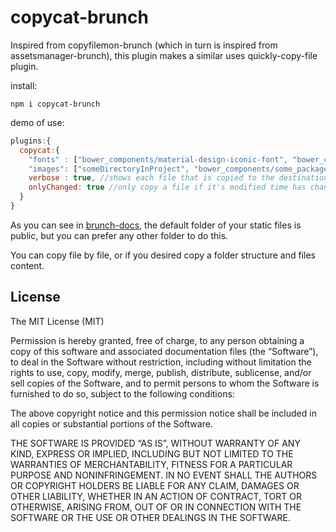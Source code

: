 # copycat-brunch

 Inspired from copyfilemon-brunch (which in turn is inspired from assetsmanager-brunch), this plugin makes a similar uses quickly-copy-file plugin.

install:
```nodejs
npm i copycat-brunch
```

demo of use:
```javascript
plugins:{
  copycat:{
    "fonts" : ["bower_components/material-design-iconic-font", "bower_components/font-awesome/fonts"],
    "images": ["someDirectoryInProject", "bower_components/some_package/assets/images"],
    verbose : true, //shows each file that is copied to the destination directory
    onlyChanged: true //only copy a file if it's modified time has changed (only effective when using brunch watch)
  }
}
```

As you can see in [brunch-docs](https://github.com/brunch/brunch/tree/master/docs), the default folder of your static files is public, but you can prefer any other folder to do this.

You can copy file by file, or if you desired copy a folder structure and files content.

## License

The MIT License (MIT)

Permission is hereby granted, free of charge, to any person obtaining a copy
of this software and associated documentation files (the “Software”), to deal
in the Software without restriction, including without limitation the rights
to use, copy, modify, merge, publish, distribute, sublicense, and/or sell
copies of the Software, and to permit persons to whom the Software is
furnished to do so, subject to the following conditions:

The above copyright notice and this permission notice shall be included in
all copies or substantial portions of the Software.

THE SOFTWARE IS PROVIDED “AS IS”, WITHOUT WARRANTY OF ANY KIND, EXPRESS OR
IMPLIED, INCLUDING BUT NOT LIMITED TO THE WARRANTIES OF MERCHANTABILITY,
FITNESS FOR A PARTICULAR PURPOSE AND NONINFRINGEMENT. IN NO EVENT SHALL THE
AUTHORS OR COPYRIGHT HOLDERS BE LIABLE FOR ANY CLAIM, DAMAGES OR OTHER
LIABILITY, WHETHER IN AN ACTION OF CONTRACT, TORT OR OTHERWISE, ARISING FROM,
OUT OF OR IN CONNECTION WITH THE SOFTWARE OR THE USE OR OTHER DEALINGS IN
THE SOFTWARE.
